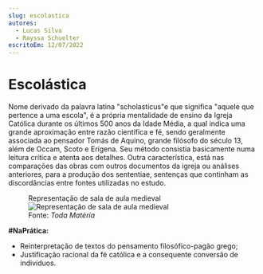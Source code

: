 ```yaml
---
slug: escolastica
autores:
  - Lucas Silva
  - Rayssa Schuelter
escritoEm: 12/07/2022
---
```


# Escolástica

Nome derivado da palavra latina "scholasticus"e que significa "aquele que pertence a uma escola", é a própria mentalidade de ensino da Igreja Católica durante os últimos 500 anos da Idade Média, a qual indica uma grande aproximação entre razão científica e fé, sendo geralmente associada ao pensador Tomás de Aquino, grande filósofo do século 13, além de Occam, Scoto e Erígena. Seu método consistia basicamente numa leitura crítica e atenta aos detalhes. Outra característica, está nas comparações das obras com outros documentos da igreja ou análises anteriores, para a produção dos sententiae, sentenças que continham as discordâncias entre fontes utilizadas no estudo.

<figure>
  <figcaption>
    Representação de sala de aula medieval
  </figcaption>
  <img src="https://static.todamateria.com.br/upload/me/di/medievalclassroomfullsz-cke.jpg" alt="Representação de sala de aula medieval"/>
  <figcaption>
    Fonte: <em>Toda Matéria</em>
  </figcaption>
</figure>

**#NaPrática:**

- Reinterpretação de textos do pensamento filosófico-pagão grego;
- Justificação racional da fé católica e a consequente conversão de indivíduos.
